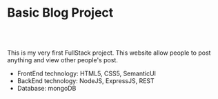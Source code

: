 <h1>Basic Blog Project</h1>
<br></br>

<p>This is my very first FullStack project. This website allow people to post anything and view other people's post.</p>

<ul>
  <li>FrontEnd technology: HTML5, CSS5, SemanticUI</li>
  <li>BackEnd technology: NodeJS, ExpressJS, REST</li>
  <li>Database: mongoDB</li>
</ul>
